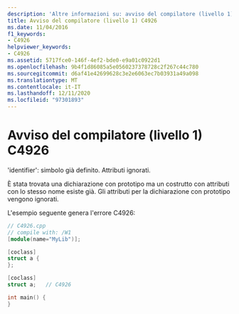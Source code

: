 ```yaml
---
description: 'Altre informazioni su: avviso del compilatore (livello 1) C4926'
title: Avviso del compilatore (livello 1) C4926
ms.date: 11/04/2016
f1_keywords:
- C4926
helpviewer_keywords:
- C4926
ms.assetid: 5717fce0-146f-4ef2-bde0-e9a01c0922d1
ms.openlocfilehash: 9b4f1d86085a5e0560237378728c2f267c44c780
ms.sourcegitcommit: d6af41e42699628c3e2e6063ec7b03931a49a098
ms.translationtype: MT
ms.contentlocale: it-IT
ms.lasthandoff: 12/11/2020
ms.locfileid: "97301893"
---
```

# <a name="compiler-warning-level-1-c4926"></a>Avviso del compilatore (livello 1) C4926

'identifier': simbolo già definito. Attributi ignorati.

È stata trovata una dichiarazione con prototipo ma un costrutto con attributi con lo stesso nome esiste già. Gli attributi per la dichiarazione con prototipo vengono ignorati.

L'esempio seguente genera l'errore C4926:

```cpp
// C4926.cpp
// compile with: /W1
[module(name="MyLib")];

[coclass]
struct a {
};

[coclass]
struct a;   // C4926

int main() {
}
```
